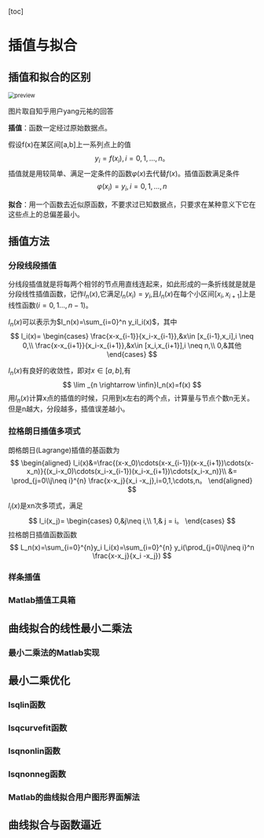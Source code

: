 [toc]

# 插值与拟合

## 插值和拟合的区别

<img src="https://pic3.zhimg.com/v2-2d00103d6c2813e686caba5917d184c6_r.jpg?source=1940ef5c" alt="preview" style="zoom: 80%;" />

图片取自知乎用户yang元祐的回答

**插值**：函数一定经过原始数据点。

假设f(x)在某区间[a,b]上一系列点上的值
$$
y_i=f(x_i),i=0,1,\dots,n。
$$
插值就是用较简单、满足一定条件的函数$\varphi(x)$去代替$f(x)$。插值函数满足条件
$$
\varphi(x_i)=y_i,i=0,1,\dots,n
$$


**拟合**：用一个函数去近似原函数，不要求过已知数据点，只要求在某种意义下它在这些点上的总偏差最小。

## 插值方法

### 分段线段插值

分线段插值就是将每两个相邻的节点用直线连起来，如此形成的一条折线就是就是分段线性插值函数，记作$I_n(x)$,它满足$I_n(x_i)=y_i$,且$I_n(x)$在每个小区间$[x_i,x_{i+1}]$上是线性函数$(i=0,1\dots,n-1)$。

$I_n(x)$可以表示为$I_n(x)=\sum_{i=0}^n y_il_i(x)$，其中
$$
l_i(x)=
\begin{cases}
\frac{x-x_{i-1}}{x_i-x_{i-1}},&x\in [x_{i-1},x_i],i \neq 0,\\
\frac{x-x_{i+1}}{x_i-x_{i+1}},&x\in [x_i,x_{i+1}],i \neq n,\\
0,&其他
\end{cases}
$$


$I_n(x)$有良好的收敛性，即对$x\in [a,b]$,有
$$
\lim _{n \rightarrow \infin}I_n(x)=f(x)
$$
用$I_n(x)$计算x点的插值的时候，只用到x左右的两个点，计算量与节点个数n无关。但是n越大，分段越多，插值误差越小。

### 拉格朗日插值多项式

朗格朗日(Lagrange)插值的基函数为
$$
\begin{aligned}
l_i(x)&=\frac{(x-x_0)\cdots(x-x_{i-1})(x-x_{i+1})\cdots(x-x_n)}{(x_i-x_0)\cdots(x_i-x_{i-1})(x_i-x_{i+1})\cdots(x_i-x_n)}\\
&= \prod_{j=0\\j\neq i}^{n} \frac{x-x_j}{x_i -x_j},i=0,1,\cdots,n。
\end{aligned}
$$

$l_i(x)$是xn次多项式，满足
$$
l_i(x_j)=
\begin{cases}
0,&j\neq i,\\
1,& j = i。
\end{cases}
$$
拉格朗日插值函数函数
$$
L_n(x)=\sum_{i=0}^{n}y_i l_i(x)=\sum_{i=0}^{n} y_i(\prod_{j=0\\j\neq i}^n \frac{x-x_j}{x_i -x_j})
$$




### 样条插值





### Matlab插值工具箱





## 曲线拟合的线性最小二乘法

### 最小二乘法的Matlab实现





## 最小二乘优化

### lsqlin函数



### lsqcurvefit函数



### lsqnonlin函数



### lsqnonneg函数

### Matlab的曲线拟合用户图形界面解法





## 曲线拟合与函数逼近







